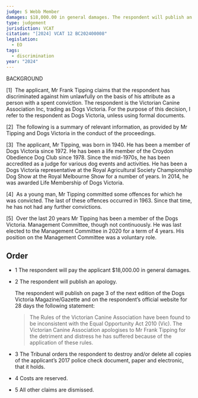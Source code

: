 ```yaml
---
judge: S Webb Member
damages: $18,000.00 in general damages. The respondent will publish an apology.
type: judgement
jurisdiction: VCAT
citation: "[2024] VCAT 12 BC202400008"
legislation:
  - EO
tags:
  - discrimination
year: "2024"
---
```

BACKGROUND

[1]  The applicant, Mr Frank Tipping claims that the respondent has discriminated against him unlawfully on the basis of his attribute as a person with a spent conviction. The respondent is the Victorian Canine Association Inc, trading as Dogs Victoria. For the purpose of this decision, I refer to the respondent as Dogs Victoria, unless using formal documents.

[2]  The following is a summary of relevant information, as provided by Mr Tipping and Dogs Victoria in the conduct of the proceedings.

[3]  The applicant, Mr Tipping, was born in 1940. He has been a member of Dogs Victoria since 1972. He has been a life member of the Croydon Obedience Dog Club since 1978. Since the mid-1970s, he has been accredited as a judge for various dog events and activities. He has been a Dogs Victoria representative at the Royal Agricultural Society Championship Dog Show at the Royal Melbourne Show for a number of years. In 2014, he was awarded Life Membership of Dogs Victoria.

[4]  As a young man, Mr Tipping committed some offences for which he was convicted. The last of these offences occurred in 1963. Since that time, he has not had any further convictions.

[5]  Over the last 20 years Mr Tipping has been a member of the Dogs Victoria. Management Committee, though not continuously. He was last elected to the Management Committee in 2020 for a term of 4 years. His position on the Management Committee was a voluntary role.
## Order

- 1 The respondent will pay the applicant $18,000.00 in general damages.
- 2 The respondent will publish an apology.
    
    The respondent will publish on page 3 of the next edition of the Dogs Victoria Magazine/Gazette and on the respondent’s official website for 28 days the following statement:
    
    > The Rules of the Victorian Canine Association have been found to be inconsistent with the Equal Opportunity Act 2010 (Vic). The Victorian Canine Association apologises to Mr Frank Tipping for the detriment and distress he has suffered because of the application of these rules.
    
- 3 The Tribunal orders the respondent to destroy and/or delete all copies of the applicant’s 2017 police check document, paper and electronic, that it holds.
- 4 Costs are reserved.
- 5 All other claims are dismissed.
